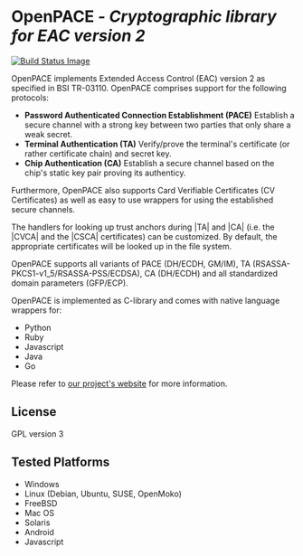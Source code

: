 # OpenPACE *- Cryptographic library for EAC version 2*

[![Build Status Image](https://travis-ci.org/frankmorgner/openpace.png?branch=master)](https://travis-ci.org/frankmorgner/openpace)

OpenPACE implements Extended Access Control (EAC) version 2 as specified in
BSI TR-03110. OpenPACE comprises support for the following protocols:

- **Password Authenticated Connection Establishment (PACE)** Establish a secure
  channel with a strong key between two parties that only share a weak secret.
- **Terminal Authentication (TA)** Verify/prove the terminal's certificate (or
  rather certificate chain) and secret key.
- **Chip Authentication (CA)** Establish a secure channel based on the chip's
  static key pair proving its authenticy.

Furthermore, OpenPACE also supports Card Verifiable Certificates (CV
Certificates) as well as easy to use wrappers for using the established secure
channels.

The handlers for looking up trust anchors during |TA| and |CA| (i.e. the |CVCA|
and the |CSCA| certificates) can be customized. By default, the appropriate
certificates will be looked up in the file system.

OpenPACE supports all variants of PACE (DH/ECDH, GM/IM), TA
(RSASSA-PKCS1-v1_5/RSASSA-PSS/ECDSA), CA (DH/ECDH) and all standardized
domain parameters (GFP/ECP).
   

OpenPACE is implemented as C-library and comes with native language wrappers
for:

- Python
- Ruby
- Javascript
- Java
- Go

Please refer to [our project's website](http://frankmorgner.github.io/openpace/) for more information.

## License

GPL version 3

## Tested Platforms

- Windows
- Linux (Debian, Ubuntu, SUSE, OpenMoko)
- FreeBSD
- Mac OS
- Solaris
- Android
- Javascript
